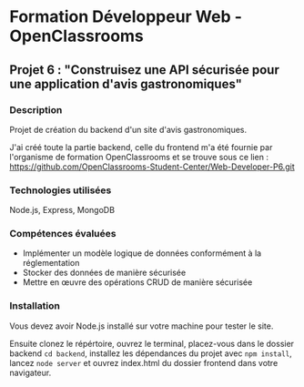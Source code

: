 # Formation Développeur Web - OpenClassrooms
## Projet 6 : "Construisez une API sécurisée pour une application d'avis gastronomiques"
### Description
Projet de création du backend d'un site d'avis gastronomiques.

J'ai créé toute la partie backend, celle du frontend m'a été fournie par l'organisme de formation OpenClassrooms et se trouve sous ce lien : https://github.com/OpenClassrooms-Student-Center/Web-Developer-P6.git
### Technologies utilisées
Node.js, Express, MongoDB
### Compétences évaluées
- Implémenter un modèle logique de données conformément à la réglementation
- Stocker des données de manière sécurisée
- Mettre en œuvre des opérations CRUD de manière sécurisée
### Installation
Vous devez avoir Node.js installé sur votre machine pour tester le site.

Ensuite clonez le répértoire, ouvrez le terminal, placez-vous dans le dossier backend `cd backend`, installez les dépendances du projet avec `npm
install`, lancez `node server` et ouvrez index.html du dossier frontend dans votre navigateur.
